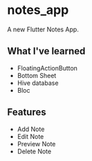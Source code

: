 # notes_app

A new Flutter Notes App.

## What I've learned

- FloatingActionButton
- Bottom Sheet 
- Hive database
- Bloc

## Features

- Add Note
- Edit Note 
- Preview Note
- Delete Note
